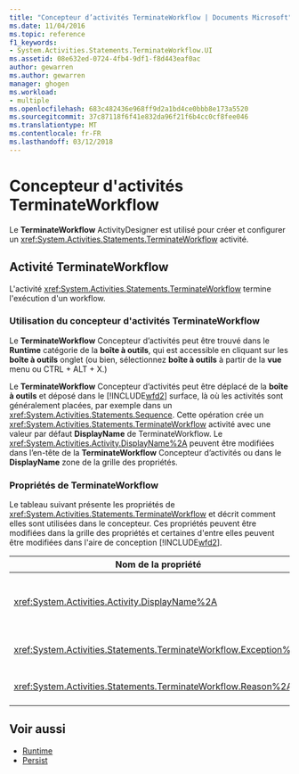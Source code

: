 ```yaml
---
title: "Concepteur d’activités TerminateWorkflow | Documents Microsoft"
ms.date: 11/04/2016
ms.topic: reference
f1_keywords:
- System.Activities.Statements.TerminateWorkflow.UI
ms.assetid: 08e632ed-0724-4fb4-9df1-f8d443eaf0ac
author: gewarren
ms.author: gewarren
manager: ghogen
ms.workload:
- multiple
ms.openlocfilehash: 683c482436e968ff9d2a1bd4ce0bbb8e173a5520
ms.sourcegitcommit: 37c87118f6f41e832da96f21f6b4cc0cf8fee046
ms.translationtype: MT
ms.contentlocale: fr-FR
ms.lasthandoff: 03/12/2018
---
```

# <a name="terminateworkflow-activity-designer"></a>Concepteur d'activités TerminateWorkflow
Le **TerminateWorkflow** ActivityDesigner est utilisé pour créer et configurer un <xref:System.Activities.Statements.TerminateWorkflow> activité.

## <a name="the-terminateworkflow-activity"></a>Activité TerminateWorkflow
 L'activité <xref:System.Activities.Statements.TerminateWorkflow> termine l'exécution d'un workflow.

### <a name="using-the-terminateworkflow-activity-designer"></a>Utilisation du concepteur d'activités TerminateWorkflow
 Le **TerminateWorkflow** Concepteur d’activités peut être trouvé dans le **Runtime** catégorie de la **boîte à outils**, qui est accessible en cliquant sur les **boîte à outils** onglet (ou bien, sélectionnez **boîte à outils** à partir de la **vue** menu ou CTRL + ALT + X.)

 Le **TerminateWorkflow** Concepteur d’activités peut être déplacé de la **boîte à outils** et déposé dans le [!INCLUDE[wfd2](../workflow-designer/includes/wfd2_md.md)] surface, là où les activités sont généralement placées, par exemple dans un <xref:System.Activities.Statements.Sequence>. Cette opération crée un <xref:System.Activities.Statements.TerminateWorkflow> activité avec une valeur par défaut **DisplayName** de TerminateWorkflow. Le <xref:System.Activities.Activity.DisplayName%2A> peuvent être modifiées dans l’en-tête de la **TerminateWorkflow** Concepteur d’activités ou dans le **DisplayName** zone de la grille des propriétés.

### <a name="the-terminateworkflow-properties"></a>Propriétés de TerminateWorkflow
 Le tableau suivant présente les propriétés de <xref:System.Activities.Statements.TerminateWorkflow> et décrit comment elles sont utilisées dans le concepteur. Ces propriétés peuvent être modifiées dans la grille des propriétés et certaines d'entre elles peuvent être modifiées dans l'aire de conception [!INCLUDE[wfd2](../workflow-designer/includes/wfd2_md.md)].

|Nom de la propriété|Obligatoire|Utilisation|
|-------------------|--------------|-----------|
|<xref:System.Activities.Activity.DisplayName%2A>|False|Nom convivial de l'activité <xref:System.Activities.Statements.TerminateWorkflow>. La valeur par défaut est TerminateWorkflow. Bien que le nom complet ne soit pas strictement obligatoire, la meilleure pratique consiste à l'utiliser.|
|<xref:System.Activities.Statements.TerminateWorkflow.Exception%2A>|False|Exception à lever lorsque le workflow est terminé. Définissez cette propriété dans la grille des propriétés.|
|<xref:System.Activities.Statements.TerminateWorkflow.Reason%2A>|False|Raison qui explique pourquoi le workflow a été terminé. Définissez cette propriété dans la grille des propriétés.|

## <a name="see-also"></a>Voir aussi

- [Runtime](../workflow-designer/runtime-activity-designers.md)
- [Persist](../workflow-designer/persist-activity-designer.md)